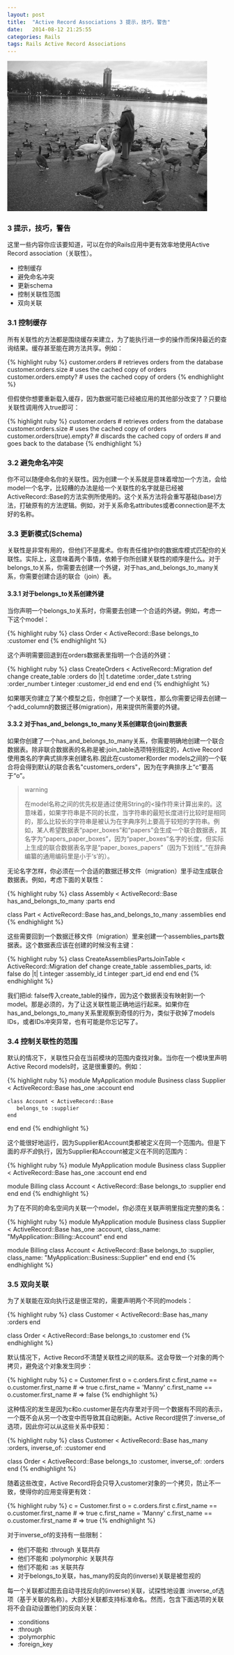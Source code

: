 ```yaml
---
layout: post
title:  "Active Record Associations 3 提示，技巧，警告"
date:   2014-08-12 21:25:55
categories: Rails
tags: Rails Active Record Associations
---
```


![P1000759](/assets/2014/08/12/P1000759.gif)

### 3 提示，技巧，警告

这里一些内容你应该要知道，可以在你的Rails应用中更有效率地使用Active Record association（关联性）。

* 控制缓存
* 避免命名冲突
* 更新schema
* 控制关联性范围
* 双向关联

### 3.1 控制缓存

所有关联性的方法都是围绕缓存来建立，为了能执行进一步的操作而保持最近的查询结果。缓存甚至能在跨方法共享。例如：

{% highlight ruby %}
customer.orders                 # retrieves orders from the database
customer.orders.size            # uses the cached copy of orders
customer.orders.empty?          # uses the cached copy of orders
{% endhighlight %}

但假使你想要重新载入缓存，因为数据可能已经被应用的其他部分改变了？只要给关联性调用传入true即可：

{% highlight ruby %}
customer.orders                 # retrieves orders from the database
customer.orders.size            # uses the cached copy of orders
customer.orders(true).empty?    # discards the cached copy of orders
                                # and goes back to the database
{% endhighlight %}

### 3.2 避免命名冲突

你不可以随便命名你的关联性。因为创建一个关系就是意味着增加一个方法，会给model一个名字，比较糟的办法是给一个关联性的名字就是已经被ActiveRecord::Base的方法实例所使用的。这个关系方法将会重写基础(base)方法，打破原有的方法逻辑。例如，对于关系命名attributes或者connection是不太好的名称。

### 3.3 更新模式(Schema)

关联性是非常有用的，但他们不是魔术。你有责任维护你的数据库模式匹配你的关联性。实际上，这意味着两个事情，依赖于你所创建关联性的顺序是什么。对于belongs_to关系，你需要去创建一个外键，对于has_and_belongs_to_many关系，你需要创建合适的联合（join）表。

#### 3.3.1 对于belongs_to关系创建外键

当你声明一个belongs_to关系时，你需要去创建一个合适的外键。例如，考虑一下这个model：

{% highlight ruby %}
class Order < ActiveRecord::Base
  belongs_to :customer
end
{% endhighlight %}

这个声明需要回退到在orders数据表里指明一个合适的外键：

{% highlight ruby %}
class CreateOrders < ActiveRecord::Migration
  def change
    create_table :orders do |t|
      t.datetime :order_date
      t.string   :order_number
      t.integer  :customer_id
    end
  end
end
{% endhighlight %}

如果哪天你建立了某个模型之后，你创建了一个关联性，那么你需要记得去创建一个add_column的数据迁移(migration)，用来提供所需要的外键。

#### 3.3.2 对于has_and_belongs_to_many关系创建联合(join)数据表

如果你创建了一个has_and_belongs_to_many关系，你需要明确地创建一个联合数据表。除非联合数据表的名称是被:join_table选项特别指定的，Active Record使用类名的字典式排序来创建名称.因此在customer和order models之间的一个联合将会得到默认的联合表名"customers_orders"，因为在字典排序上“c”要高于“o”。

>warning
>
>在model名称之间的优先权是通过使用String的\<操作符来计算出来的。这意味着，如果字符串是不同的长度，当字符串的最短长度进行比较时是相同的，那么比较长的字符串是被认为在字典序列上要高于较短的字符串。例如，某人希望数据表“paper_boxes”和“papers”会生成一个联合数据表，其名字为“papers_paper_boxes”，因为“paper_boxes”名字的长度，但实际上生成的联合数据表名字是“paper_boxes_papers”（因为下划线“_”在辞典编纂的通用编码里是小于‘s’的）。

无论名字怎样，你必须在一个合适的数据迁移文件（migration）里手动生成联合数据表。例如，考虑下面的关联性：

{% highlight ruby %}
class Assembly < ActiveRecord::Base
  has_and_belongs_to_many :parts
end
 
class Part < ActiveRecord::Base
  has_and_belongs_to_many :assemblies
end
{% endhighlight %}

这些需要回到一个数据迁移文件（migration）里来创建一个assemblies_parts数据表。这个数据表应该在创建的时候没有主键：

{% highlight ruby %}
class CreateAssembliesPartsJoinTable < ActiveRecord::Migration
  def change
    create_table :assemblies_parts, id: false do |t|
      t.integer :assembly_id
      t.integer :part_id
    end
  end
end
{% endhighlight %}

我们把id: false传入create_table的操作，因为这个数据表没有映射到一个model。那是必须的，为了让这关联性能正确地运行起来。如果你在has_and_belongs_to_many关系里观察到奇怪的行为，类似于砍掉了models IDs，或者IDs冲突异常，也有可能是你忘记写了。

### 3.4 控制关联性的范围

默认的情况下，关联性只会在当前模块的范围内查找对象。当你在一个模块里声明Active Record models时，这是很重要的。例如：

{% highlight ruby %}
module MyApplication
  module Business
    class Supplier < ActiveRecord::Base
       has_one :account
    end
 
    class Account < ActiveRecord::Base
       belongs_to :supplier
    end
  end
end
{% endhighlight %}

这个能很好地运行，因为Supplier和Account类都被定义在同一个范围内。但是下面的*将不会*执行，因为Supplier和Account被定义在不同的范围内：

{% highlight ruby %}
module MyApplication
  module Business
    class Supplier < ActiveRecord::Base
       has_one :account
    end
  end
 
  module Billing
    class Account < ActiveRecord::Base
       belongs_to :supplier
    end
  end
end
{% endhighlight %}

为了在不同的命名空间内关联一个model，你必须在关联声明里指定完整的类名：

{% highlight ruby %}
module MyApplication
  module Business
    class Supplier < ActiveRecord::Base
       has_one :account,
        class_name: "MyApplication::Billing::Account"
    end
  end
 
  module Billing
    class Account < ActiveRecord::Base
       belongs_to :supplier,
        class_name: "MyApplication::Business::Supplier"
    end
  end
end
{% endhighlight %}

### 3.5 双向关联

为了关联能在双向执行这是很正常的，需要声明两个不同的models：

{% highlight ruby %}
class Customer < ActiveRecord::Base
  has_many :orders
end
 
class Order < ActiveRecord::Base
  belongs_to :customer
end
{% endhighlight %}

默认情况下，Active Record不清楚关联性之间的联系。这会导致一个对象的两个拷贝，避免这个对象发生同步：

{% highlight ruby %}
c = Customer.first
o = c.orders.first
c.first_name == o.customer.first_name # => true
c.first_name = 'Manny'
c.first_name == o.customer.first_name # => false
{% endhighlight %}

这种情况的发生是因为c和o.customer是在内存里对于同一个数据有不同的表示，一个既不会从另一个改变中而导致其自动刷新。Active Record提供了:inverse_of选项，因此你可以从这些关系中获知：

{% highlight ruby %}
class Customer < ActiveRecord::Base
  has_many :orders, inverse_of: :customer
end
 
class Order < ActiveRecord::Base
  belongs_to :customer, inverse_of: :orders
end
{% endhighlight %}

随着这些改变，Active Record将会只导入customer对象的一个拷贝，防止不一致，使得你的应用变得更有效：

{% highlight ruby %}
c = Customer.first
o = c.orders.first
c.first_name == o.customer.first_name # => true
c.first_name = 'Manny'
c.first_name == o.customer.first_name # => true
{% endhighlight %}

对于inverse_of的支持有一些限制：

* 他们不能和 :through 关联共存
* 他们不能和 :polymorphic 关联共存
* 他们不能和 :as 关联共存
* 对于belongs_to关联，has_many的反向的(inverse)关联是被忽视的

每一个关联都试图去自动寻找反向的(inverse)关联，试探性地设置 :inverse_of选项（基于关联的名称）。大部分关联都支持标准命名。然而，包含下面选项的关联将不会自动设置他们的反向关联：


* :conditions
* :through
* :polymorphic
* :foreign_key